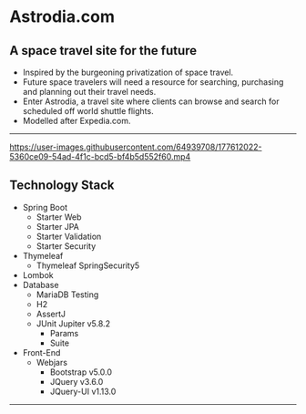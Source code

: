 # Astrodia.com
## A space travel site for the future
- Inspired by the burgeoning privatization of space travel.
- Future space travelers will need a resource for searching, purchasing and planning out their travel needs.
- Enter Astrodia, a travel site where clients can browse and search for scheduled off world shuttle flights.
- Modelled after Expedia.com.
---
https://user-images.githubusercontent.com/64939708/177612022-5360ce09-54ad-4f1c-bcd5-bf4b5d552f60.mp4
## Technology Stack
- Spring Boot
    - Starter Web
    - Starter JPA
    - Starter Validation
    - Starter Security
- Thymeleaf
    - Thymeleaf SpringSecurity5
- Lombok
- Database
    - MariaDB
      Testing
    - H2
    - AssertJ
    - JUnit Jupiter v5.8.2
        - Params
        - Suite
- Front-End
    - Webjars
        - Bootstrap v5.0.0
        - JQuery v3.6.0
        - JQuery-UI v1.13.0
---


